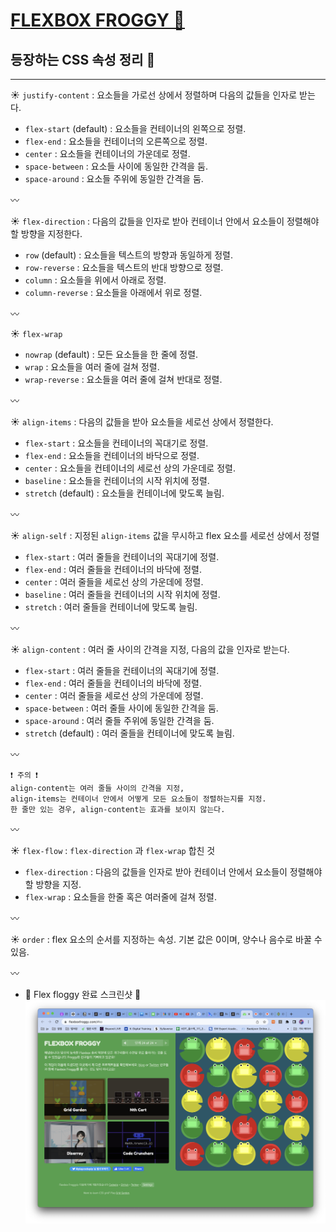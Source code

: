 # [FLEXBOX FROGGY 🐸](https://flexboxfroggy.com/#ko)

## 등장하는 CSS 속성 정리 📝
---
☀️ `justify-content` : 요소들을 가로선 상에서 정렬하며 다음의 값들을 인자로 받는다.

* `flex-start` (default) : 요소들을 컨테이너의 왼쪽으로 정렬.
* `flex-end` : 요소들을 컨테이너의 오른쪽으로 정렬.
* `center` : 요소들을 컨테이너의 가운데로 정렬.
* `space-between` : 요소들 사이에 동일한 간격을 둠.
* `space-around` : 요소들 주위에 동일한 간격을 둠.

〰️

☀️ `flex-direction` : 다음의 값들을 인자로 받아 컨테이너 안에서 요소들이 정렬해야할 방향을 지정한다.

* `row` (default) : 요소들을 텍스트의 방향과 동일하게 정렬.
* `row-reverse` : 요소들을 텍스트의 반대 방향으로 정렬.
* `column` : 요소들을 위에서 아래로 정렬.
* `column-reverse` : 요소들을 아래에서 위로 정렬.

〰️

☀️ `flex-wrap`

* `nowrap` (default) : 모든 요소들을 한 줄에 정렬.
* `wrap` : 요소들을 여러 줄에 걸쳐 정렬.
* `wrap-reverse` : 요소들을 여러 줄에 걸쳐 반대로 정렬.

〰️

☀️ `align-items` : 다음의 값들을 받아 요소들을 세로선 상에서 정렬한다.

* `flex-start` : 요소들을 컨테이너의 꼭대기로 정렬.
* `flex-end` : 요소들을 컨테이너의 바닥으로 정렬.
* `center` : 요소들을 컨테이너의 세로선 상의 가운데로 정렬.
* `baseline` : 요소들을 컨테이너의 시작 위치에 정렬.
* `stretch` (default) : 요소들을 컨테이너에 맞도록 늘림.

〰️

☀️ `align-self` : 지정된 `align-items` 값을 무시하고 flex 요소를 세로선 상에서 정렬

* `flex-start` : 여러 줄들을 컨테이너의 꼭대기에 정렬.
* `flex-end` :  여러 줄들을 컨테이너의 바닥에 정렬.
* `center` : 여러 줄들을 세로선 상의 가운데에 정렬.
* `baseline` : 여러 줄들을 컨테이너의 시작 위치에 정렬.
* `stretch` : 여러 줄들을 컨테이너에 맞도록 늘림.

〰️

☀️ `align-content` : 여러 줄 사이의 간격을 지정, 다음의 값을 인자로 받는다.

* `flex-start` : 여러 줄들을 컨테이너의 꼭대기에 정렬.
* `flex-end` :  여러 줄들을 컨테이너의 바닥에 정렬.
* `center` : 여러 줄들을 세로선 상의 가운데에 정렬.
* `space-between` : 여러 줄들 사이에 동일한 간격을 둠.
* `space-around` : 여러 줄들 주위에 동일한 간격을 둠.
* `stretch` (default) : 여러 줄들을 컨테이너에 맞도록 늘림.

〰️

```
❗️ 주의 ❗️
align-content는 여러 줄들 사이의 간격을 지정, 
align-items는 컨테이너 안에서 어떻게 모든 요소들이 정렬하는지를 지정. 
한 줄만 있는 경우, align-content는 효과를 보이지 않는다.
```

〰️

☀️ `flex-flow` : `flex-direction` 과 `flex-wrap` 합친 것

* `flex-direction` : 다음의 값들을 인자로 받아 컨테이너 안에서 요소들이 정렬해야할 방향을 지정.
* `flex-wrap` :  요소들을 한줄 혹은 여러줄에 걸쳐 정렬.

〰️

☀️ `order` : flex 요소의 순서를 지정하는 속성. 기본 값은 0이며, 양수나 음수로 바꿀 수 있음.

〰️

* 🐸 Flex floggy 완료 스크린샷 🐸
![FROGGY 완료](/220831%20WEB%203%EC%9D%BC%EC%B0%A8/FLEXBOX%20FROGGY.png)